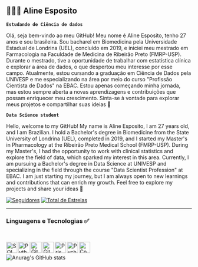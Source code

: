 ## 👩🏻‍💻 Aline Esposito 
**`Estudande de Ciência de dados`** 


Olá, seja bem-vindo ao meu GitHub!
Meu nome é Aline Esposito, tenho 27 anos e sou brasileira. Sou bacharel em Biomedicina pela Universidade Estadual de Londrina (UEL), concluído em 2019, e iniciei meu mestrado em Farmacologia na Faculdade de Medicina de Ribeirão Preto (FMRP-USP).
Durante o mestrado, tive a oportunidade de trabalhar com estatística clínica e explorar a área de dados, o que despertou meu interesse por esse campo. Atualmente, estou cursando a graduação em Ciência de Dados pela UNIVESP e me especializando na área por meio do curso "Profissão Cientista de Dados" na EBAC.
Estou apenas começando minha jornada, mas estou sempre aberta a novas aprendizagens e contribuições que possam enriquecer meu crescimento. Sinta-se à vontade para explorar meus projetos e compartilhar suas ideias 👋

**`Data Science student`** 

Hello, welcome to my GitHub!
My name is Aline Esposito, I am 27 years old, and I am Brazilian. I hold a Bachelor's degree in Biomedicine from the State University of Londrina (UEL), completed in 2019, and I started my Master's in Pharmacology at the Ribeirão Preto Medical School (FMRP-USP).
During my Master's, I had the opportunity to work with clinical statistics and explore the field of data, which sparked my interest in this area. Currently, I am pursuing a Bachelor's degree in Data Science at UNIVESP and specializing in the field through the course "Data Scientist Profession" at EBAC.
I am just starting my journey, but I am always open to new learnings and contributions that can enrich my growth. Feel free to explore my projects and share your ideas 👋

 <p align="left">
      <a href="https://github.com/Aline-Esposito?tab=followers">
         <img alt="Seguidores" 
         title="Siga-me no Github" 
         src="https://custom-icon-badges.demolab.com/github/followers/Aline-Esposito?color=236ad3&labelColor=1155ba&style=for-the-badge&logo=person-add&label=Seguidores&logoColor=white"/></a>
      <a href="https://github.com/Aline-Esposito?tab=repositories&sort=stargazers">
         <img alt="Total de Estrelas" 
         title="Total de entrelas GitHub" 
         src="https://custom-icon-badges.demolab.com/github/stars/Aline-Esposito?color=55960c&style=for-the-badge&labelColor=488207&logo=star&label=Estrelas"/></a>
   </p>

---
### Linguagens e Tecnologias ✅
<br/>

 <img 
  align="left"
  alt="SQL"
  title="SQL"
  width="30px"
  style="padding-rigt: 1px;"
src="https://cdn.jsdelivr.net/gh/devicons/devicon@latest/icons/azuresqldatabase/azuresqldatabase-original.svg" />
<img 
  align="left"
  alt="Python"
  title="Python"
  width="30px"
  style="padding-rigt: 1px;"
src="https://cdn.jsdelivr.net/gh/devicons/devicon@latest/icons/python/python-original.svg" />
<img 
  align="left"
  alt="GitHub"
  title="GitHub"
  width="30px"
  style="padding-rigt: 1px;"
src="https://cdn.jsdelivr.net/gh/devicons/devicon@latest/icons/github/github-original.svg" />
<img 
  align="left"
  alt="Git"
  title="Git"
  width="30px"
  style="padding-rigt: 1px;"
src="https://cdn.jsdelivr.net/gh/devicons/devicon@latest/icons/git/git-original.svg" />
<img 
  align="left"
  alt="Prisma"
  title="Prisma"
  width="30px"
  style="padding-rigt: 1px;"
src="https://cdn.jsdelivr.net/gh/devicons/devicon@latest/icons/prisma/prisma-original.svg" />
 <img 
  align="left"
  alt="Pycharm"
  title="Pycharm"
  width="30px"
  style="padding-rigt: 1px;"
 src="https://cdn.jsdelivr.net/gh/devicons/devicon@latest/icons/pycharm/pycharm-original.svg" />
<img 
  align="left"
  alt="Code"
  title="Code"
  width="30px"
  style="padding-rigt: 1px;"
src="https://cdn.jsdelivr.net/gh/devicons/devicon@latest/icons/vscode/vscode-original.svg" />
<br/>
<br/>
![Anurag's GitHub stats](https://github-readme-stats.vercel.app/api?username=Aline-Esposito&show_icons=true&theme=gruvbox)



